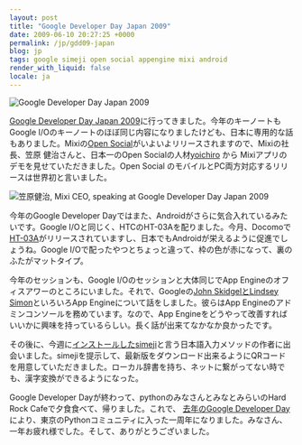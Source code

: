 ```yaml
---
layout: post
title: "Google Developer Day Japan 2009"
date: 2009-06-10 20:27:25 +0000
permalink: /jp/gdd09-japan
blog: jp
tags: google simeji open social appengine mixi android
render_with_liquid: false
locale: ja
---
```


![Google Developer Day Japan 2009](http://code.google.com/intl/ja/events/developerday/2009/images/logo.gif)

[Google Developer Day Japan 2009](http://code.google.com/intl/ja/events/developerday/2009/home.html)に行ってきました。今年のキーノートも Google I/Oのキーノートのほぼ同じ内容になりましたけども、日本に専用的な話もありました。Mixiの[Open Social](http://code.google.com/intl/ja/apis/opensocial/)がいよいよリリースされますので、Mixiの社長、笠原 健治さんと、日本一のOpen Socialの人材[yoichiro](http://twitter.com/yoichiro) から Mixiアプリのデモを見せていただきました。Open Social のモバイルとPC両方対応するリリースは世界初と言いました。

![笠原健治, Mixi CEO, speaking at Google Developer Day Japan 2009](http://farm4.static.flickr.com/3651/3611338956_c287ff89b3.jpg?v=0)

今年のGoogle Developer Dayではまた、Androidがさらに気合入れているみたいです。Google I/Oと同じく、HTCのHT-03Aを配りました。今月、Docomoで[HT-03A](http://www.nttdocomo.co.jp/product/foma/pro/ht03a/)がリリースされていますし、日本でもAndroidが栄えるように促進でしょうね。Google I/Oで配ったやつとちょっと違って、枠の色が赤になって、裏のふたがマットタイプ。

今年のセッションも、Google I/Oのセッションと大体同じでApp Engineのオフィスアワーのところにいました。それで、Googleの[John SkidgelとLindsey Simon](http://www.youtube.com/watch?v=zFPlx4-eIWk)といろいろApp Engineについて話をしました。彼らはApp Engineのアドミンコンソールを務めています。なので、App Engineをどうやって改善すればいいかに興味を持っているらしい。長く話が出来てなかなか良かったです。

その後に、今週に[インストールした](/jp/simeji-installed)[simeji](http://www.adamrocker.com/blog/257/simeji-for-android-bell-input.html)と言う日本語入力メソッドの作者に出会いました。simejiを提示して、最新版をダウンロード出来るようにQRコードを用意していただきました。ローカル辞書を持ち、ネットに繋がってない時でも、漢字変換ができるようになった。

Google Developer Dayが終わって、pythonのみなさんとみなとみらいのHard Rock Cafeで夕食食べて、帰りました。これで、 [去年のGoogle Developer Day](/jp/limg-src-http-code-google-com-intl-ja-ev-1)により、東京のPythonコミュニティに入った一周年になりました。みなさん、一年お疲れ様でした。そして、ありがとうございました。
